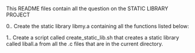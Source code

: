 This README files contain all the question on the STATIC LIBRARY PROJECT


0..
	Create the static library libmy.a containing all the functions listed below:


1..
	Create a script called create_static_lib.sh that creates a static library called liball.a from all the .c files that are in the current directory. 
